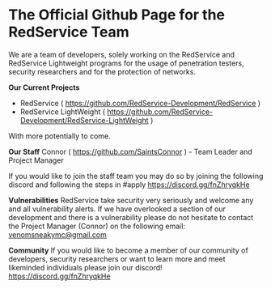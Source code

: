 # The Official Github Page for the RedService Team

We are a team of developers, solely working on the RedService and RedService Lightweight programs for the usage of penetration testers, security researchers and for the protection of networks. 

**Our Current Projects**
- RedService ( https://github.com/RedService-Development/RedService )
- RedService LightWeight ( https://github.com/RedService-Development/RedService-LightWeight )

With more potentially to come. 

**Our Staff**
Connor ( https://github.com/SaintsConnor ) - Team Leader and Project Manager

If you would like to join the staff team you may do so by joining the following discord and following the steps in #apply
https://discord.gg/fnZhryqkHe

**Vulnerabilities**
RedService take security very seriously and welcome any and all vulnerability alerts. If we have overlooked a section of our development and there is a vulnerability please do not hesitate to contact the Project Manager (Connor) on the following email: venomsneakymc@gmail.com

**Community**
If you would like to become a member of our community of developers, security researchers or want to learn more and meet likeminded individuals please join our discord!
https://discord.gg/fnZhryqkHe
